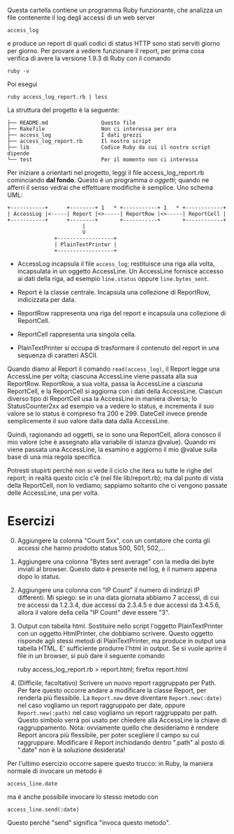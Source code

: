 
Questa cartella contiene un programma Ruby funzionante, che analizza un file contenente il log degli accessi di un web server

    access_log
    
e produce un report di quali codici di status HTTP sono stati serviti giorno per giorno.  Per provare a vedere funzionare il report, per prima cosa verifica di avere la versione 1.9.3 di Ruby con il comando

    ruby -v
    
Poi esegui

    ruby access_log_report.rb | less
    
La struttura del progetto è la seguente:

    ├── README.md                 Questo file
    ├── Rakefile                  Non ci interessa per ora
    ├── access_log                I dati grezzi
    ├── access_log_report.rb      Il nostro script
    ├── lib                       Codice Ruby da cui il nostro script dipende
    └── test                      Per il momento non ci interessa

Per iniziare a orientarti nel progetto, leggi il file access_log_report.rb cominciando **dal fondo**.  Questo è un programma *a oggetti*; quando ne afferri il senso vedrai che effettuare modifiche è semplice.  Uno schema UML:

    +-----------+      +--------+ 1   * +-----------+ 1   * +------------+
    | AccessLog |<-----| Report |<>-----| ReportRow |<>-----| ReportCell |
    +-----------+      +--------+       +-----------+       +------------+
                            |
                            V
                   +------------------+
                   | PlainTextPrinter |
                   +------------------+

* AccessLog incapsula il file `access_log`; restituisce una riga alla volta,
  incapsulata in un oggetto AccessLine. Un AccessLine fornisce accesso ai dati
  della riga, ad esempio `line.status` oppure `line.bytes_sent`.

* Report è la classe centrale. Incapsula una collezione di ReportRow,
  indicizzata per data.

* ReportRow rappresenta una riga del report e incapsula una collezione di
  ReportCell.
  
* ReportCell rappresenta una singola cella.

* PlainTextPrinter si occupa di trasformare il contenuto del report in una
  sequenza di caratteri ASCII.

Quando diamo al Report il comando `read(access_log)`, il Report legge una AccessLine per volta; ciascuna AccessLine viene passata alla sua ReportRow.  ReportRow, a sua volta, passa la AccessLine a ciascuna ReportCell, e la ReportCell si aggiorna con i dati della AccessLine.  Ciascun diverso tipo di ReportCell usa la AccessLine in maniera diversa; lo StatusCounter2xx ad esempio va a vedere lo status, e incrementa il suo valore se lo status è compreso fra 200 e 299.  DateCell invece prende semplicemente il suo valore dalla data dalla AccessLine. 

Quindi, ragionando ad oggetti, se io sono una ReportCell, allora conosco il mio valore (che è assegnato alla variabile di istanza @value).  Quando mi viene passata una AccessLine, la esamino e aggiorno il mio @value sulla base di una mia regola specifica.

Potresti stupirti perché non si vede il ciclo che itera su tutte le righe del report; in realtà questo ciclo c'è (nel file lib/report.rb); ma dal punto di vista della ReportCell, non lo vediamo; sappiamo soltanto che ci vengono passate delle AccessLine, una per volta.


# Esercizi

0. Aggiungere la colonna "Count 5xx", con un contatore che conta gli accessi che hanno prodotto status 500, 501, 502,...

1. Aggiungere una colonna "Bytes sent average" con la media dei byte inviati al browser.  Questo dato è presente nel log, è il numero appena dopo lo status.

2. Aggiungere una colonna con "IP Count" il numero di indirizzi IP differenti.  Mi spiego: se in una data giornata abbiamo 7 accessi, di cui tre accessi da 1.2.3.4, due accessi da 2.3.4.5 e due accessi da 3.4.5.6, allora il valore della cella "IP Count" deve essere "3".

3. Output con tabella html.  Sostituire nello script l'oggetto PlainTextPrinter con un oggetto HtmlPrinter, che dobbiamo scrivere.  Questo oggetto risponde agli stessi metodi di PlainTextPrinter, ma produce in output una tabella HTML.  E' sufficiente produrre l'html in output.  Se si vuole aprire il file in un browser, si può dare il seguente comando

    ruby access_log_report.rb > report.html; firefox report.html

4. (Difficile, facoltativo) Scrivere un nuovo report raggruppato per Path.  Per fare questo occorre andare a modificare la classe Report, per renderla più flessibile.  La `Report.new` deve diventare `Report.new(:date)` nel caso vogliamo un report raggruppato per date, oppure `Report.new(:path)` nel caso vogliamo un report raggruppato per path.  Questo simbolo verrà poi usato per chiedere alla AccessLine la chiave di raggruppamento.  Nota: ovviamente quello che desideriamo è rendere Report ancora più flessibile, per poter scegliere il campo su cui raggruppare.  Modificare il Report inchiodando dentro ".path" al posto di ".date" non è la soluzione desiderata!

Per l'ultimo esercizio occorre sapere questo trucco: in Ruby, la maniera normale di invocare un metodo è

    access_line.date

ma è anche possibile invocare lo stesso metodo con

    access_line.send(:date)
    
Questo perché "send" significa "invoca questo metodo".  

